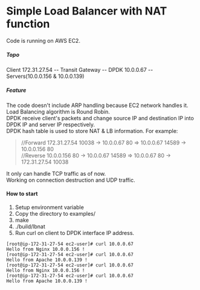 # Simple Load Balancer with NAT function

Code is running on AWS EC2.
##### Topo
Client 172.31.27.54 -- Transit Gateway -- DPDK 10.0.0.67 -- Servers(10.0.0.156 & 10.0.0.139)

##### Feature
The code doesn't include ARP handling because EC2 network handles it.  
Load Balancing algorithm is Round Robin.  
DPDK receive client's packets and change source IP and destination IP into DPDK IP and server IP respectively.  
DPDK hash table is used to store NAT & LB information.
For example:  
>//Forward 172.31.27.54 10038 -> 10.0.0.67 80  => 10.0.0.67 14589 -> 10.0.0.156 80  
//Reverse 10.0.0.156 80 -> 10.0.0.67 14589  => 10.0.0.67 80 -> 172.31.27.54 10038

It only can handle TCP traffic as of now.  
Working on connection destruction and UDP traffic.

#### How to start
1. Setup environment variable    
2. Copy the directory to examples/    
3. make    
4. ./build/lbnat   
5. Run curl on client to DPDK interface IP address.    

```
[root@ip-172-31-27-54 ec2-user]# curl 10.0.0.67 
Hello from Nginx 10.0.0.156 !
[root@ip-172-31-27-54 ec2-user]# curl 10.0.0.67 
Hello from Apache 10.0.0.139 !
[root@ip-172-31-27-54 ec2-user]# curl 10.0.0.67 
Hello from Nginx 10.0.0.156 !
[root@ip-172-31-27-54 ec2-user]# curl 10.0.0.67 
Hello from Apache 10.0.0.139 !
```
